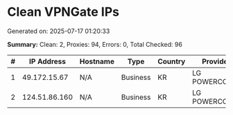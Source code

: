 # Clean VPNGate IPs
Generated on: 2025-07-17 01:20:33

**Summary:** Clean: 2, Proxies: 94, Errors: 0, Total Checked: 96

| # | IP Address | Hostname | Type | Country | Provider |
|---|------------|----------|------|---------|----------|
| 1 | 49.172.15.67 | N/A | Business | KR | LG POWERCOMM |
| 2 | 124.51.86.160 | N/A | Business | KR | LG POWERCOMM |
